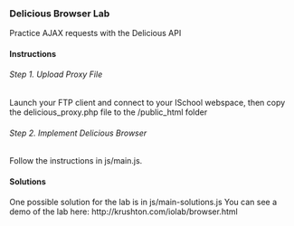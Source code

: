 <h3>Delicious Browser Lab</h3>
<p>Practice AJAX requests with the Delicious API</p>

<h4>Instructions</h4>


<h6>Step 1. Upload Proxy File</h6>
Launch your FTP client and connect to your ISchool webspace, then copy the delicious_proxy.php file to the /public_html folder

<h6>Step 2. Implement Delicious Browser</h6>
Follow the instructions in js/main.js.


<h4>Solutions</h4>
One possible solution for the lab is in js/main-solutions.js
You can see a demo of the lab here: http://krushton.com/iolab/browser.html
